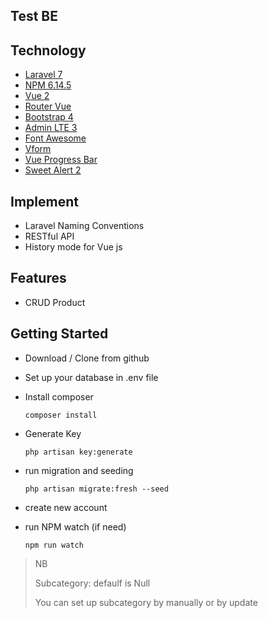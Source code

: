 ## Test BE


## Technology

- [Laravel 7](https://laravel.com/)
- [NPM 6.14.5](https://www.npmjs.com/)
- [Vue 2](https://vuejs.org/)
- [Router Vue](https://router.vuejs.org/)
- [Bootstrap 4](https://getbootstrap.com/)
- [Admin LTE 3](https://adminlte.io/)
- [Font Awesome](https://fontawesome.com/)
- [Vform](https://github.com/cretueusebiu/vform)
- [Vue Progress Bar](http://hilongjw.github.io/vue-progressbar/)
- [Sweet Alert 2](https://sweetalert2.github.io/)






## Implement
- Laravel Naming Conventions
- RESTful API
- History mode for Vue js





## Features
- CRUD Product





## Getting Started
- Download / Clone from github

- Set up your database in .env file

- Install composer
  ```
  composer install
  ```

- Generate Key
  ```
  php artisan key:generate
  ```
  
- run migration and seeding
  ```
  php artisan migrate:fresh --seed
  ```

- create new account  

- run NPM watch (if need)
  ```
  npm run watch
  ```



> NB
>
> Subcategory: defaulf is Null
>
> You can set up subcategory by manually or by update

